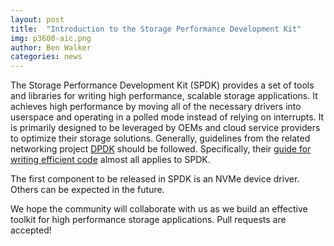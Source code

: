 ```yaml
---
layout: post
title:  "Introduction to the Storage Performance Development Kit"
img: p3600-aic.png
author: Ben Walker
categories: news
---
```


The Storage Performance Development Kit (SPDK) provides a set of tools and libraries for writing high performance, scalable storage applications. It achieves high performance by moving all of the necessary drivers into userspace and operating in a polled mode instead of relying on interrupts. It is primarily designed to be leveraged by OEMs and cloud service providers to optimize their storage solutions. Generally, guidelines from the related networking project [DPDK](http://www.dpdk.org) should be followed. Specifically, their [guide for writing efficient code](http://dpdk.org/doc/guides/prog_guide/writing_efficient_code.html) almost all applies to SPDK.

The first component to be released in SPDK is an NVMe device driver. Others can be expected in the future.

We hope the community will collaborate with us as we build an effective toolkit for high performance storage applications. Pull requests are accepted!

